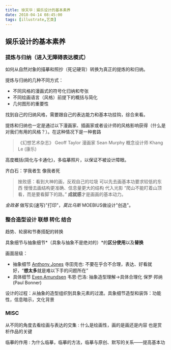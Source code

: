 ```yaml
---
title: 徐天华：娱乐设计的基本素养
date: 2018-04-14 08:45:00
tags: [illustrate,艺类]
---
```


## 娱乐设计的基本素养

### 提炼与归纳（进入无障碍表达模式）

如何从自然对象的描摹和照抄（死记硬背）转换为真正的提炼的和归纳。

提炼与归纳的几种不同方式：

 - 不同风格的漫画式的符号化归纳和夸张
 - 不同绘画语言（风格）前提下的概括与简化
 - 几何图形的重要性

找到自己的归纳风格，需要跟自己的表达能力和基本功挂钩，综合来看。

提炼和归纳也一定是通过以下漫画家、插画家或者设计师的风格影响获得（什么是对我们有用的风格？）。在这种情况下是一种套路

<!--more-->

> 《幻想艺术杂志》 Geoff Taylor
漫画家 Sean Murphy
概念设计师 Khang Le (康乐)

高度概括(简化与卡通化)，多临摹照片，以保证不被设计障眼。

齐白石：学我者生 像我者死

> 挫败感：看到大神的画，反观自己的垃圾
可以先去画基本功要求较低的东西
慢慢去画结构更准确、信息量更大的结构
代入光影
“爬山不能盯着山顶看，而是要看脚下的路。”
**成就感**才是画画的基本动力。

*金政基* 做写实(速写)"打印"，*莫比乌斯* MOEBIUS做设计"创造"。

### 整合造型设计 联想 转化 结合

趋势、轮廓和节奏搭配的转换

具象细节与抽象细节*（具象与抽象不是绝对的）*的**区分使用**以及**替换**

画面层级：

 - 抽象细节 
 [Anthony Jones](https://www.artstation.com/robotpencil)
 寺田克也: 不要在乎合不合理，表达、好看就好，“**想太多**就是难以下手的问题所在”
 - 具体细节
 [Even Amundsen](https://www.artstation.com/mischeviouslittleelf)
 韦恩·巴洛: 抽象造型理解$\rightarrow$具体合理化
 保罗·邦纳 (Paul Bonner)

设计的过程：从抽象的造型组织到具象元素的过渡。具象细节造型和装饰：功能性，信息暗示，文化背景

### MISC

从不同的角度去看绘画与表达的交集
: 什么是绘画性，画的是画还是内容
也是赏析作品的关键

临摹的作用
: 为什么临摹，临摹的方法，临摹与原创、默写的关系——提高基本功
